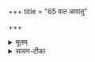 +++
title = "65 वात आवातु"

+++


<details><summary>मूलम्</summary>

वात॒ आवा॑तु भेष॒जम् ।  
श॒म्भूर्म॑यो॒भूर्नो॑ हृ॒दे ॥8॥  
प्र ण॒ आयूꣳ॑षि तारिषत् ।
</details>

<details><summary>सायण-टीका</summary>

22वात आवात्विति गायत्री ॥ - अयं वातो नोऽस्माकं भेषजमावातु आगमयनु । यथा भेषनं भवति तथा आगच्छतु । शम्भूः । रोगादिशान्तेः भावयिता । मयोभूः सुखानां भावयिता । अस्माकं हृदे हृदयाय हृदयतृप्त्यर्थं वात आवातु । किञ्च अस्माकं आयूंषि आयुर्विशेषान् सर्वानपि प्रतारिषत् प्रवर्तयतु । लेटि सिप् । छान्दसं दीर्घत्वम् । लुङि वा सिचि वृद्धिविध्यपवादः । अडागमः ॥
</details>